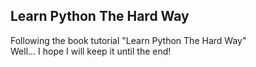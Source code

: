 ## Learn Python The Hard Way

Following the book tutorial "Learn Python The Hard Way"  
Well... I hope I will keep it until the end!
